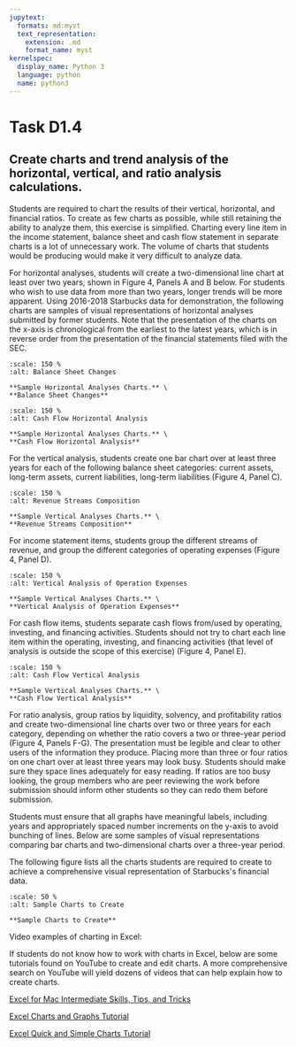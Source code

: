 ```yaml
---
jupytext:
  formats: md:myst
  text_representation:
    extension: .md
    format_name: myst
kernelspec:
  display_name: Python 3
  language: python
  name: python3
---
```


# Task D1.4 

## Create charts and trend analysis of the horizontal, vertical, and ratio analysis calculations.

Students are required to chart the results of their vertical, horizontal, and financial ratios. To create as few charts as possible, while still retaining the ability to analyze them, this exercise is simplified. Charting every line item in the income statement, balance sheet and cash flow statement in separate charts is a lot of unnecessary work. The volume of charts that students would be producing would make it very difficult to analyze data.  

For horizontal analyses, students will create a two-dimensional line chart at least over two years, shown in Figure 4, Panels A and B below. For students who wish to use data from more than two years, longer trends will be more apparent. Using 2016-2018 Starbucks data for demonstration, the following charts are samples of visual representations of horizontal analyses submitted by former students. Note that the presentation of the charts on the x-axis is chronological from the earliest to the latest years, which is in reverse order from the presentation of the financial statements filed with the SEC.

```{figure} images/Balance_Sheet_Changes.jpg
:scale: 150 %
:alt: Balance Sheet Changes

**Sample Horizontal Analyses Charts.** \
**Balance Sheet Changes**
```

```{figure} images/Cash_Flow_Horizontal_Analysis.jpg
:scale: 150 %
:alt: Cash Flow Horizontal Analysis

**Sample Horizontal Analyses Charts.** \
**Cash Flow Horizontal Analysis**
```

For the vertical analysis, students create one bar chart over at least three years for each of the following balance sheet categories: current assets, long-term assets, current liabilities, long-term liabilities (Figure 4, Panel C). 

```{figure} images/Revenue_Streams_Composition.jpg
:scale: 150 %
:alt: Revenue Streams Composition

**Sample Vertical Analyses Charts.** \
**Revenue Streams Composition**
```

For income statement items, students group the different streams of revenue, and group the different categories of operating expenses (Figure 4, Panel D). 

```{figure} images/Vertical_Analysis_of_Operation_Expenses.jpg
:scale: 150 %
:alt: Vertical Analysis of Operation Expenses

**Sample Vertical Analyses Charts.** \
**Vertical Analysis of Operation Expenses**
```

For cash flow items, students separate cash flows from/used by operating, investing, and financing activities. Students should not try to chart each line item within the operating, investing, and financing activities (that level of analysis is outside the scope of this exercise) (Figure 4, Panel E). 

```{figure} images/Cash_Flow_Vertical_Analysis.jpg
:scale: 150 %
:alt: Cash Flow Vertical Analysis

**Sample Vertical Analyses Charts.** \
**Cash Flow Vertical Analysis**
```

For ratio analysis, group ratios by liquidity, solvency, and profitability ratios and create two-dimensional line charts over two or three years for each category, depending on whether the ratio covers a two or three-year period (Figure 4, Panels F-G). The presentation must be legible and clear to other users of the information they produce. Placing more than three or four ratios on one chart over at least three years may look busy. Students should make sure they space lines adequately for easy reading. If ratios are too busy looking, the group members who are peer reviewing the work before submission should inform other students so they can redo them before submission.

Students must ensure that all graphs have meaningful labels, including years and appropriately spaced number increments on the y-axis to avoid bunching of lines. Below are some samples of visual representations comparing bar charts and two-dimensional charts over a three-year period.

The following figure lists all the charts students are required to create to achieve a comprehensive visual representation of Starbucks's financial data. 

```{figure} images/Sample_Charts_to_Create.jpg
:scale: 50 %
:alt: Sample Charts to Create

**Sample Charts to Create**
```

Video examples of charting in Excel:

If students do not know how to work with charts in Excel, below are some tutorials found on YouTube to create and edit charts. A more comprehensive search on YouTube will yield dozens of videos that can help explain how to create charts.  

[Excel for Mac Intermediate Skills, Tips, and Tricks](https://www.youtube.com/watch?v=Z9sKEjHaIm4)

[Excel Charts and Graphs Tutorial](https://www.youtube.com/watch?v=eHtZrIb0oWY)

[Excel Quick and Simple Charts Tutorial](https://www.youtube.com/watch?v=TfkNkrKMF5c)

